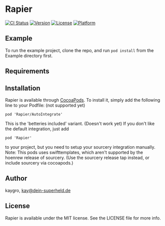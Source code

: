 # Rapier

[![CI Status](https://img.shields.io/travis/kaygro/Rapier.svg?style=flat)](https://travis-ci.org/kaygro/Rapier)
[![Version](https://img.shields.io/cocoapods/v/Rapier.svg?style=flat)](https://cocoapods.org/pods/Rapier)
[![License](https://img.shields.io/cocoapods/l/Rapier.svg?style=flat)](https://cocoapods.org/pods/Rapier)
[![Platform](https://img.shields.io/cocoapods/p/Rapier.svg?style=flat)](https://cocoapods.org/pods/Rapier)

## Example

To run the example project, clone the repo, and run `pod install` from the Example directory first.

## Requirements

## Installation

Rapier is available through [CocoaPods](https://cocoapods.org). To install
it, simply add the following line to your Podfile:
(not supported yet)
```
pod 'Rapier/AutoIntegrate'
```
This is the 'betteries included' variant. (Doesn't work yet)
If you don't like the default integration, just add

```
pod 'Rapier'
```
to your project, but you need to setup your sourcery integration manually.
Note: This pods uses swifttemplates, which aren't supported by the hoenrew release of sourcery.
(Use the sourcery release tap instead, or include sourcery via cocoapods.)

## Author

kaygro, kay@dein-superheld.de

## License

Rapier is available under the MIT license. See the LICENSE file for more info.
